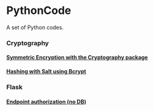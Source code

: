 # PythonCode
A set of Python codes.

### Cryptography

#### [Symmetric Encryption with the Cryptography package](https://github.com/gloriacapano/PythonCode/tree/master/Cryptography/Fernet)

#### [Hashing with Salt using Bcrypt](https://github.com/gloriacapano/PythonCode/tree/master/Cryptography/bcrypt)


### Flask

#### [Endpoint authorization (no DB)](https://github.com/gloriacapano/PythonCode/tree/master/Flask/authorization)

